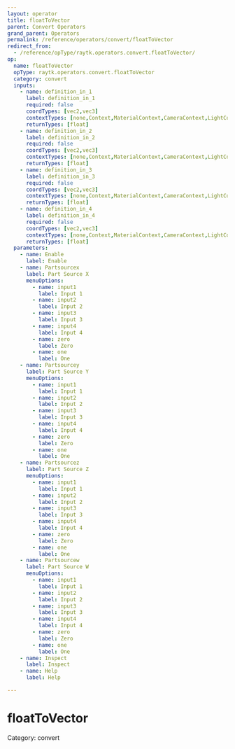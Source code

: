 ```yaml
---
layout: operator
title: floatToVector
parent: Convert Operators
grand_parent: Operators
permalink: /reference/operators/convert/floatToVector
redirect_from:
  - /reference/opType/raytk.operators.convert.floatToVector/
op:
  name: floatToVector
  opType: raytk.operators.convert.floatToVector
  category: convert
  inputs:
    - name: definition_in_1
      label: definition_in_1
      required: false
      coordTypes: [vec2,vec3]
      contextTypes: [none,Context,MaterialContext,CameraContext,LightContext,RayContext]
      returnTypes: [float]
    - name: definition_in_2
      label: definition_in_2
      required: false
      coordTypes: [vec2,vec3]
      contextTypes: [none,Context,MaterialContext,CameraContext,LightContext,RayContext]
      returnTypes: [float]
    - name: definition_in_3
      label: definition_in_3
      required: false
      coordTypes: [vec2,vec3]
      contextTypes: [none,Context,MaterialContext,CameraContext,LightContext,RayContext]
      returnTypes: [float]
    - name: definition_in_4
      label: definition_in_4
      required: false
      coordTypes: [vec2,vec3]
      contextTypes: [none,Context,MaterialContext,CameraContext,LightContext,RayContext]
      returnTypes: [float]
  parameters:
    - name: Enable
      label: Enable
    - name: Partsourcex
      label: Part Source X
      menuOptions:
        - name: input1
          label: Input 1
        - name: input2
          label: Input 2
        - name: input3
          label: Input 3
        - name: input4
          label: Input 4
        - name: zero
          label: Zero
        - name: one
          label: One
    - name: Partsourcey
      label: Part Source Y
      menuOptions:
        - name: input1
          label: Input 1
        - name: input2
          label: Input 2
        - name: input3
          label: Input 3
        - name: input4
          label: Input 4
        - name: zero
          label: Zero
        - name: one
          label: One
    - name: Partsourcez
      label: Part Source Z
      menuOptions:
        - name: input1
          label: Input 1
        - name: input2
          label: Input 2
        - name: input3
          label: Input 3
        - name: input4
          label: Input 4
        - name: zero
          label: Zero
        - name: one
          label: One
    - name: Partsourcew
      label: Part Source W
      menuOptions:
        - name: input1
          label: Input 1
        - name: input2
          label: Input 2
        - name: input3
          label: Input 3
        - name: input4
          label: Input 4
        - name: zero
          label: Zero
        - name: one
          label: One
    - name: Inspect
      label: Inspect
    - name: Help
      label: Help

---
```


# floatToVector

Category: convert

